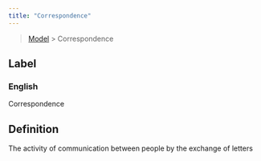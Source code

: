 ```yaml
---
title: "Correspondence"
---
```


> [Model](./../) > Correspondence

## Label

### English
Correspondence


## Definition
The activity of communication between people by the exchange of letters 


    
